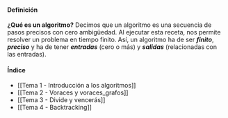 #### Definición

**¿Qué es un algoritmo?** 
Decimos que un algoritmo es una secuencia de pasos precisos con cero ambigüedad. Al ejecutar esta receta, nos permite resolver un problema en tiempo finito. Así, un algoritmo ha de ser ***finito***, ***preciso*** y ha de tener ***entradas*** (cero o más) y ***salidas*** (relacionadas con las entradas).

#### Índice

- [[Tema 1 - Introducción a los algoritmos]]
- [[Tema 2 - Voraces y voraces_grafos]]
- [[Tema 3 - Divide y vencerás]]
- [[Tema 4 - Backtracking]]

